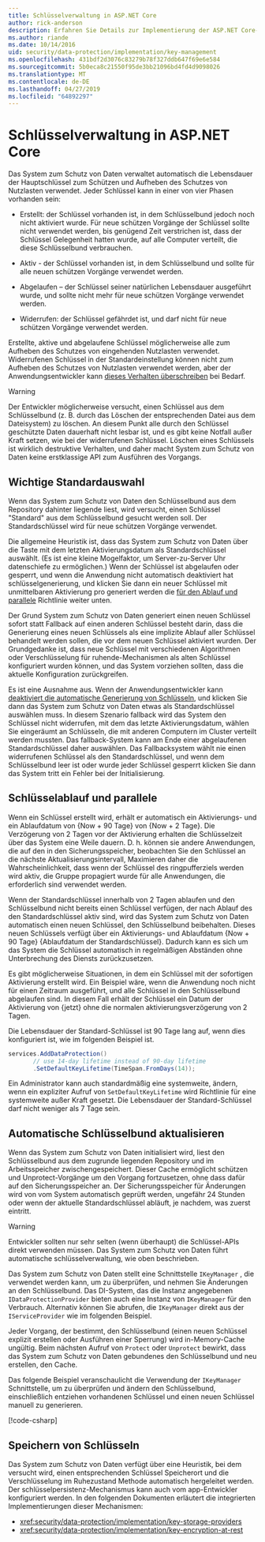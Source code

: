```yaml
---
title: Schlüsselverwaltung in ASP.NET Core
author: rick-anderson
description: Erfahren Sie Details zur Implementierung der ASP.NET Core-Datenschutz Key Management-APIs.
ms.author: riande
ms.date: 10/14/2016
uid: security/data-protection/implementation/key-management
ms.openlocfilehash: 431bdf2d3076c83279b78f327ddb647f69e6e584
ms.sourcegitcommit: 5b0eca8c21550f95de3bb21096bd4fd4d9098026
ms.translationtype: MT
ms.contentlocale: de-DE
ms.lasthandoff: 04/27/2019
ms.locfileid: "64892297"
---
```

# <a name="key-management-in-aspnet-core"></a>Schlüsselverwaltung in ASP.NET Core

<a name="data-protection-implementation-key-management"></a>

Das System zum Schutz von Daten verwaltet automatisch die Lebensdauer der Hauptschlüssel zum Schützen und Aufheben des Schutzes von Nutzlasten verwendet. Jeder Schlüssel kann in einer von vier Phasen vorhanden sein:

* Erstellt: der Schlüssel vorhanden ist, in dem Schlüsselbund jedoch noch nicht aktiviert wurde. Für neue schützen Vorgänge der Schlüssel sollte nicht verwendet werden, bis genügend Zeit verstrichen ist, dass der Schlüssel Gelegenheit hatten wurde, auf alle Computer verteilt, die diese Schlüsselbund verbrauchen.

* Aktiv - der Schlüssel vorhanden ist, in dem Schlüsselbund und sollte für alle neuen schützen Vorgänge verwendet werden.

* Abgelaufen – der Schlüssel seiner natürlichen Lebensdauer ausgeführt wurde, und sollte nicht mehr für neue schützen Vorgänge verwendet werden.

* Widerrufen: der Schlüssel gefährdet ist, und darf nicht für neue schützen Vorgänge verwendet werden.

Erstellte, aktive und abgelaufene Schlüssel möglicherweise alle zum Aufheben des Schutzes von eingehenden Nutzlasten verwendet. Widerrufenen Schlüssel in der Standardeinstellung können nicht zum Aufheben des Schutzes von Nutzlasten verwendet werden, aber der Anwendungsentwickler kann [dieses Verhalten überschreiben](xref:security/data-protection/consumer-apis/dangerous-unprotect#data-protection-consumer-apis-dangerous-unprotect) bei Bedarf.

>[!WARNING]
> Der Entwickler möglicherweise versucht, einen Schlüssel aus dem Schlüsselbund (z. B. durch das Löschen der entsprechenden Datei aus dem Dateisystem) zu löschen. An diesem Punkt alle durch den Schlüssel geschützte Daten dauerhaft nicht lesbar ist, und es gibt keine Notfall außer Kraft setzen, wie bei der widerrufenen Schlüssel. Löschen eines Schlüssels ist wirklich destruktive Verhalten, und daher macht System zum Schutz von Daten keine erstklassige API zum Ausführen des Vorgangs.

## <a name="default-key-selection"></a>Wichtige Standardauswahl

Wenn das System zum Schutz von Daten den Schlüsselbund aus dem Repository dahinter liegende liest, wird versucht, einen Schlüssel "Standard" aus dem Schlüsselbund gesucht werden soll. Der Standardschlüssel wird für neue schützen Vorgänge verwendet.

Die allgemeine Heuristik ist, dass das System zum Schutz von Daten über die Taste mit dem letzten Aktivierungsdatum als Standardschlüssel auswählt. (Es ist eine kleine Mogelfaktor, um Server-zu-Server Uhr datenschiefe zu ermöglichen.) Wenn der Schlüssel ist abgelaufen oder gesperrt, und wenn die Anwendung nicht automatisch deaktiviert hat schlüsselgenerierung, und klicken Sie dann ein neuer Schlüssel mit unmittelbaren Aktivierung pro generiert werden die [für den Ablauf und parallele](xref:security/data-protection/implementation/key-management#data-protection-implementation-key-management-expiration) Richtlinie weiter unten.

Der Grund System zum Schutz von Daten generiert einen neuen Schlüssel sofort statt Fallback auf einen anderen Schlüssel besteht darin, dass die Generierung eines neuen Schlüssels als eine implizite Ablauf aller Schlüssel behandelt werden sollen, die vor dem neuen Schlüssel aktiviert wurden. Der Grundgedanke ist, dass neue Schlüssel mit verschiedenen Algorithmen oder Verschlüsselung für ruhende-Mechanismen als alten Schlüssel konfiguriert wurden können, und das System vorziehen sollten, dass die aktuelle Konfiguration zurückgreifen.

Es ist eine Ausnahme aus. Wenn der Anwendungsentwickler kann [deaktiviert die automatische Generierung von Schlüsseln](xref:security/data-protection/configuration/overview#disableautomatickeygeneration), und klicken Sie dann das System zum Schutz von Daten etwas als Standardschlüssel auswählen muss. In diesem Szenario fallback wird das System den Schlüssel nicht widerrufen, mit dem das letzte Aktivierungsdatum, wählen Sie eingeräumt an Schlüsseln, die mit anderen Computern im Cluster verteilt werden mussten. Das fallback-System kann am Ende einer abgelaufenen Standardschlüssel daher auswählen. Das Fallbacksystem wählt nie einen widerrufenen Schlüssel als den Standardschlüssel, und wenn dem Schlüsselbund leer ist oder wurde jeder Schlüssel gesperrt klicken Sie dann das System tritt ein Fehler bei der Initialisierung.

<a name="data-protection-implementation-key-management-expiration"></a>

## <a name="key-expiration-and-rolling"></a>Schlüsselablauf und parallele

Wenn ein Schlüssel erstellt wird, erhält er automatisch ein Aktivierungs- und ein Ablaufdatum von {Now + 90 Tage} von {Now + 2 Tage}. Die Verzögerung von 2 Tagen vor der Aktivierung erhalten die Schlüsselzeit über das System eine Weile dauern. D. h. können sie andere Anwendungen, die auf den in den Sicherungsspeicher, beobachten Sie den Schlüssel an die nächste Aktualisierungsintervall, Maximieren daher die Wahrscheinlichkeit, dass wenn der Schlüssel des ringpufferziels werden wird aktiv, die Gruppe propagiert wurde für alle Anwendungen, die erforderlich sind verwendet werden.

Wenn der Standardschlüssel innerhalb von 2 Tagen ablaufen und den Schlüsselbund nicht bereits einen Schlüssel verfügen, der nach Ablauf des den Standardschlüssel aktiv sind, wird das System zum Schutz von Daten automatisch einen neuen Schlüssel, den Schlüsselbund beibehalten. Dieses neuen Schlüssels verfügt über ein Aktivierungs- und Ablaufdatum {Now + 90 Tage} {Ablaufdatum der Standardschlüssel}. Dadurch kann es sich um das System die Schlüssel automatisch in regelmäßigen Abständen ohne Unterbrechung des Diensts zurückzusetzen.

Es gibt möglicherweise Situationen, in dem ein Schlüssel mit der sofortigen Aktivierung erstellt wird. Ein Beispiel wäre, wenn die Anwendung noch nicht für einen Zeitraum ausgeführt, und alle Schlüssel in den Schlüsselbund abgelaufen sind. In diesem Fall erhält der Schlüssel ein Datum der Aktivierung von {jetzt} ohne die normalen aktivierungsverzögerung von 2 Tagen.

Die Lebensdauer der Standard-Schlüssel ist 90 Tage lang auf, wenn dies konfiguriert ist, wie im folgenden Beispiel ist.

```csharp
services.AddDataProtection()
       // use 14-day lifetime instead of 90-day lifetime
       .SetDefaultKeyLifetime(TimeSpan.FromDays(14));
```

Ein Administrator kann auch standardmäßig eine systemweite, ändern, wenn ein expliziter Aufruf von `SetDefaultKeyLifetime` wird Richtlinie für eine systemweite außer Kraft gesetzt. Die Lebensdauer der Standard-Schlüssel darf nicht weniger als 7 Tage sein.

## <a name="automatic-key-ring-refresh"></a>Automatische Schlüsselbund aktualisieren

Wenn das System zum Schutz von Daten initialisiert wird, liest den Schlüsselbund aus dem zugrunde liegenden Repository und im Arbeitsspeicher zwischengespeichert. Dieser Cache ermöglicht schützen und Unprotect-Vorgänge um den Vorgang fortzusetzen, ohne dass dafür auf den Sicherungsspeicher an. Der Sicherungsspeicher für Änderungen wird von vom System automatisch geprüft werden, ungefähr 24 Stunden oder wenn der aktuelle Standardschlüssel abläuft, je nachdem, was zuerst eintritt.

>[!WARNING]
> Entwickler sollten nur sehr selten (wenn überhaupt) die Schlüssel-APIs direkt verwenden müssen. Das System zum Schutz von Daten führt automatische schlüsselverwaltung, wie oben beschrieben.

Das System zum Schutz von Daten stellt eine Schnittstelle `IKeyManager` , die verwendet werden kann, um zu überprüfen, und nehmen Sie Änderungen an den Schlüsselbund. Das DI-System, das die Instanz angegebenen `IDataProtectionProvider` bieten auch eine Instanz von `IKeyManager` für den Verbrauch. Alternativ können Sie abrufen, die `IKeyManager` direkt aus der `IServiceProvider` wie im folgenden Beispiel.

Jeder Vorgang, der bestimmt, den Schlüsselbund (einen neuen Schlüssel explizit erstellen oder Ausführen einer Sperrung) wird in-Memory-Cache ungültig. Beim nächsten Aufruf von `Protect` oder `Unprotect` bewirkt, dass das System zum Schutz von Daten gebundenes den Schlüsselbund und neu erstellen, den Cache.

Das folgende Beispiel veranschaulicht die Verwendung der `IKeyManager` Schnittstelle, um zu überprüfen und ändern den Schlüsselbund, einschließlich entziehen vorhandenen Schlüssel und einen neuen Schlüssel manuell zu generieren.

[!code-csharp[](key-management/samples/key-management.cs)]

## <a name="key-storage"></a>Speichern von Schlüsseln

Das System zum Schutz von Daten verfügt über eine Heuristik, bei dem versucht wird, einen entsprechenden Schlüssel Speicherort und die Verschlüsselung im Ruhezustand Methode automatisch hergeleitet werden. Der schlüsselpersistenz-Mechanismus kann auch vom app-Entwickler konfiguriert werden. In den folgenden Dokumenten erläutert die integrierten Implementierungen dieser Mechanismen:

* <xref:security/data-protection/implementation/key-storage-providers>
* <xref:security/data-protection/implementation/key-encryption-at-rest>
